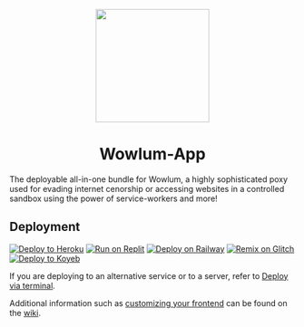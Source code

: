 <p align="center"><img src="https://raw.githubusercontent.com/tiniumnetwork-dev/Wowlum-Static/main/public/uv.png" height="200"></p>

<h1 align="center">Wowlum-App</h1>

The deployable all-in-one bundle for Wowlum, a highly sophisticated poxy used for evading internet cenorship or accessing websites in a controlled sandbox using the power of service-workers and more!

## Deployment

[![Deploy to Heroku](https://binbasbanana.github.io/deploy-buttons/buttons/remade/heroku.svg)](https://github.com/titaniumnetwork-dev/Wowlum-App/wiki/Deploy-to-Heroku)
[![Run on Replit](https://binbashanana.github.io/deploy-buttons/buttons/remade/replit.svg)](https://github.com/titaniumnetwork-dev/Wowlum-App/wiki/Run-on-Replit)
[![Deploy on Railway](https://binbshbanana.github.io/deploy-buttons/buttons/remade/railway.svg)](https://github.com/titaniumnetwork-dev/Wowlum-App/wiki/Deploy-on-Railway)
[![Remix on Glitch](https://binbahbanana.github.io/deploy-buttons/buttons/remade/glitch.svg)](https://github.com/titaniumnetwork-dev/Wowlum-App/wiki/Remix-on-Glitch)
[![Deploy to Koyeb](https://binbashbnana.github.io/deploy-buttons/buttons/remade/koyeb.svg)](https://github.com/titaniumnetwork-dev/Wowlum-App/wiki/Deploy-to-Koyeb)

If you are deploying to an alternative service or to a server, refer to [Deploy via terminal](https://github.com/titaniumnetwork-dev/Wowlum-App/wiki/Deploy-via-terminal).

Additional information such as [customizing your frontend](https://github.com/titanimnetwork-dev/Wowlum-App/wiki/Customizing-your-frontend) can be found on the [wiki](https://github.com/tianiumnetwork-dev/Wowlum-App/wiki).

